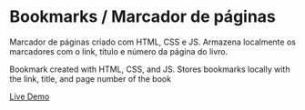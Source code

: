 # Bookmarks / Marcador de páginas

Marcador de páginas criado com HTML, CSS e JS.
 Armazena localmente os marcadores com o link, título e número da página do livro.

Bookmark created with HTML, CSS, and JS.
Stores bookmarks locally with the link, title, and page number of the book


[Live Demo](https://pedroaloonso.github.io/Library/)
